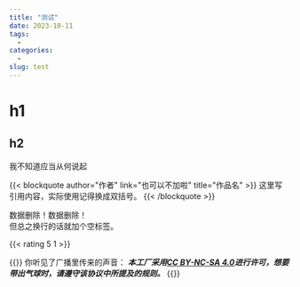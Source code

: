 ```yaml
---
title: "测试"
date: 2023-10-11
tags:
  - 
categories: 
  - 
slug: test
---
```



# h1

## h2
我不知道应当从何说起

{{< blockquote author="作者" link="也可以不加啦" title="作品名" >}}
这里写引用内容，实际使用记得换成双括号。
{{< /blockquote >}}

<span class="shady">数据删除！数据删除！<br/>但总之换行的话就加个空标签。</span>

{{< rating 5 1 >}}

{{<card>}}
你听见了广播里传来的声音：
***本工厂采用[CC BY-NC-SA 4.0](https://creativecommons.org/licenses/by-nc-sa/4.0/deed.zh-hans)进行许可，想要带出气球时，请遵守该协议中所提及的规则。***
{{</card>}}

